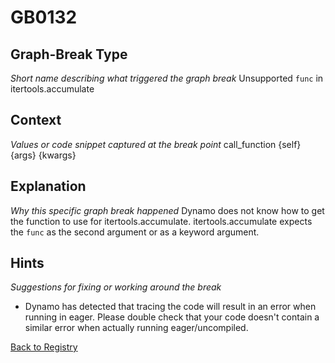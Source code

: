 # GB0132

## Graph-Break Type
*Short name describing what triggered the graph break*
Unsupported `func` in itertools.accumulate

## Context
*Values or code snippet captured at the break point*
call_function {self} {args} {kwargs}

## Explanation
*Why this specific graph break happened*
Dynamo does not know how to get the function to use for itertools.accumulate. itertools.accumulate expects the `func` as the second argument or as a keyword argument.

## Hints
*Suggestions for fixing or working around the break*
- Dynamo has detected that tracing the code will result in an error when running in eager. Please double check that your code doesn't contain a similar error when actually running eager/uncompiled.



[Back to Registry](../index.md)
